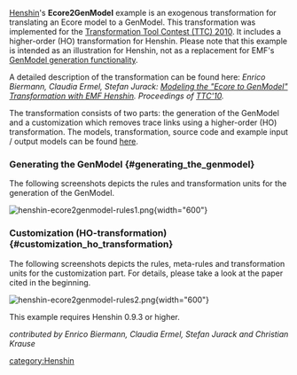 [Henshin](Henshin "wikilink")\'s **Ecore2GenModel** example is an
exogenous transformation for translating an Ecore model to a GenModel.
This transformation was implemented for the [Transformation Tool Contest
(TTC) 2010](http://planet-research20.org/ttc2010). It includes a
higher-order (HO) transformation for Henshin. Please note that this
example is intended as an illustration for Henshin, not as a replacement
for EMF\'s [GenModel generation
functionality](https://eclipsesource.com/blogs/tutorials/emf-tutorial/).

A detailed description of the transformation can be found here: *Enrico
Biermann, Claudia Ermel, Stefan Jurack: [Modeling the \"Ecore to
GenModel\" Transformation with EMF
Henshin](https://core.ac.uk/download/pdf/11476089.pdf). Proceedings of
[TTC\'10](https://www.transformation-tool-contest.eu/).*

The transformation consists of two parts: the generation of the GenModel
and a customization which removes trace links using a higher-order (HO)
transformation. The models, transformation, source code and example
input / output models can be found
[here](https://git.eclipse.org/c/henshin/org.eclipse.emft.henshin.git/tree/plugins/org.eclipse.emf.henshin.examples/src/org/eclipse/emf/henshin/examples/ecore2genmodel).

### Generating the GenModel {#generating_the_genmodel}

The following screenshots depicts the rules and transformation units for
the generation of the GenModel.

![](henshin-ecore2genmodel-rules1.png "henshin-ecore2genmodel-rules1.png"){width="600"}

### Customization (HO-transformation) {#customization_ho_transformation}

The following screenshots depicts the rules, meta-rules and
transformation units for the customization part. For details, please
take a look at the paper cited in the beginning.

![](henshin-ecore2genmodel-rules2.png "henshin-ecore2genmodel-rules2.png"){width="600"}

This example requires Henshin 0.9.3 or higher.

*contributed by Enrico Biermann, Claudia Ermel, Stefan Jurack and
Christian Krause*

[category:Henshin](category:Henshin "wikilink")

